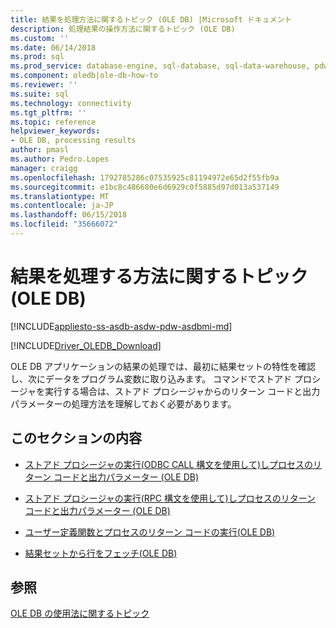 ```yaml
---
title: 結果を処理方法に関するトピック (OLE DB) |Microsoft ドキュメント
description: 処理結果の操作方法に関するトピック (OLE DB)
ms.custom: ''
ms.date: 06/14/2018
ms.prod: sql
ms.prod_service: database-engine, sql-database, sql-data-warehouse, pdw
ms.component: oledb|ole-db-how-to
ms.reviewer: ''
ms.suite: sql
ms.technology: connectivity
ms.tgt_pltfrm: ''
ms.topic: reference
helpviewer_keywords:
- OLE DB, processing results
author: pmasl
ms.author: Pedro.Lopes
manager: craigg
ms.openlocfilehash: 1792785286c07535925c81194972e65d2f55fb9a
ms.sourcegitcommit: e1bc8c486680e6d6929c0f5885d97d013a537149
ms.translationtype: MT
ms.contentlocale: ja-JP
ms.lasthandoff: 06/15/2018
ms.locfileid: "35666072"
---
```

# <a name="processing-results-how-to-topics-ole-db"></a>結果を処理する方法に関するトピック (OLE DB)
[!INCLUDE[appliesto-ss-asdb-asdw-pdw-asdbmi-md](../../../../includes/appliesto-ss-asdb-asdw-pdw-asdbmi-md.md)]

[!INCLUDE[Driver_OLEDB_Download](../../../../includes/driver_oledb_download.md)]

  OLE DB アプリケーションの結果の処理では、最初に結果セットの特性を確認し、次にデータをプログラム変数に取り込みます。 コマンドでストアド プロシージャを実行する場合は、ストアド プロシージャからのリターン コードと出力パラメーターの処理方法を理解しておく必要があります。  
  
## <a name="in-this-section"></a>このセクションの内容  
  
-   [ストアド プロシージャの実行&#40;ODBC CALL 構文を使用して&#41;しプロセスのリターン コードと出力パラメーター &#40;OLE DB&#41;](../../../oledb/ole-db-how-to/results/execute-stored-procedure-with-odbc-call-and-process-output.md)  
  
-   [ストアド プロシージャの実行&#40;RPC 構文を使用して&#41;しプロセスのリターン コードと出力パラメーター &#40;OLE DB&#41;](../../../oledb/ole-db-how-to/results/execute-stored-procedure-with-rpc-and-process-output.md)  
  
-   [ユーザー定義関数とプロセスのリターン コードの実行&#40;OLE DB&#41;](../../../oledb/ole-db-how-to/results/execute-a-user-defined-function-and-process-return-code-ole-db.md)  
  
-   [結果セットから行をフェッチ&#40;OLE DB&#41;](../../../oledb/ole-db-how-to/results/fetch-rows-from-a-result-set-ole-db.md)  
  
## <a name="see-also"></a>参照  
 [OLE DB の使用法に関するトピック](../../../oledb/ole-db-how-to/ole-db-how-to-topics.md)  
  
  
